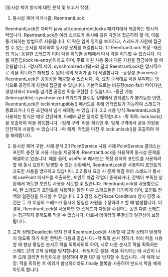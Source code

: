 [동시성 제어 방식에 대한 분석 및 보고서 작성]


1. 동시성 제어 메커니즘: ReentrantLock

ReentrantLock은 자바의 java.util.concurrent.locks 패키지에서 제공하는 명시적 락입니다. ReentrantLock은 여러 스레드가 동시에 공유 자원에 접근하려 할 때, 이를 동기화하는 방법으로 사용됩니다. 이 락은 임계 영역을 보호하고, 스레드가 자원에 접근할 수 있는 순서를 제어하여 동시성 문제를 해결합니다.
1.1 ReentrantLock 특징
-재진입 가능: 동일한 스레드가 이미 락을 획득한 상태에서 다시 락을 획득할 수 있습니다. 이를 재진입(lock re-entry)이라고 하며, 주로 자원 사용 중에 다른 자원을 잠금해야 할 때 유용합니다.
-명시적 제어: synchronized 키워드와 달리 ReentrantLock은 명시적으로 락을 획득하고 해제할 수 있어 락의 제어가 좀 더 세밀합니다.
-공정성 (Fairness): ReentrantLock은 공정성을 제공할 수 있습니다. 즉, 요청 순서대로 락을 부여하는 방식으로 공정하게 자원에 접근할 수 있습니다. 기본적으로는 비공정(non-fair) 락이지만, 생성자에서 true를 넘기면 공정한 락을 구현할 수 있습니다.
-중단 가능 (Interruptible): synchronized 키워드가 블로킹 상태에서 인터럽트가 불가능한 반면, ReentrantLock은 lockInterruptibly() 메서드를 통해 인터럽트가 가능하여 스레드가 종료되거나 다른 조건에서 쉽게 해제될 수 있습니다. 2.2 사용 방식 ReentrantLock을 사용하는 방식은 매우 간단하며, 아래와 같은 절차로 동작합니다:
-락 획득: lock.lock()을 호출하여 락을 획득합니다.
-임계 구역: 락을 획득한 후, 임계 구역에서 공유 자원을 안전하게 사용할 수 있습니다.
-락 해제: 작업을 마친 후 lock.unlock()을 호출하여 락을 해제합니다.

2. 동시성 제어 구현: 사례 분석
2.1 PointService 사용 사례 PointService 클래스는 포인트 충전 및 사용 기능을 제공하며, ReentrantLock을 사용하여 동시성 문제를 해결하고 있습니다. 예를 들어, usePoint 메서드는 특정 유저의 포인트를 사용하려 할 때 동시 요청이 발생할 수 있는 상황에서, ReentrantLock을 사용하여 포인트의 과도한 사용을 방지하고 있습니다.
2.2 동시 요청 시 문제 해결 여러 스레드가 동시에 usePoint 메서드를 호출하면, 포인트 차감 작업이 중복되거나, 잔액이 부족한 상황에서 과도한 포인트 사용을 시도할 수 있습니다. ReentrantLock을 사용함으로써, 한 스레드가 포인트를 사용하는 동안 다른 스레드들은 대기하게 되어, 포인트 잔액의 일관성을 유지할 수 있습니다.
2.3 경쟁 조건(Race Condition) 방지 경쟁 조건은 두 개 이상의 스레드가 동시에 동일한 자원을 수정하려고 할 때 발생합니다. 이 경우, ReentrantLock을 사용하면 한 스레드가 자원을 수정하는 동안 다른 스레드는 접근하지 못하도록 막을 수 있습니다. 이로써 데이터의 무결성과 일관성이 보장됩니다.

3. 교착 상태(Deadlock) 방지 전략
ReentrantLock을 사용할 때 교착 상태가 발생하지 않도록 하기 위한 전략은 다음과 같습니다:
-락 획득 순서 정하기: 여러 락을 사용할 때 항상 동일한 순서로 락을 획득하도록 하여, 서로 다른 순서로 락을 획득하는 스레드 간의 교착 상태를 방지합니다.
-타임아웃 설정: 락을 획득하는 데 시간이 너무 오래 걸리면 타임아웃을 설정하여 무한 대기를 방지할 수 있습니다.
-락 해제 보장: 락을 획득한 후 예외가 발생하더라도 finally 블록을 사용하여 반드시 락을 해제하도록 합니다.

